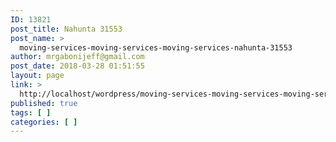 ```yaml
---
ID: 13821
post_title: Nahunta 31553
post_name: >
  moving-services-moving-services-moving-services-nahunta-31553
author: mrgabonijeff@gmail.com
post_date: 2018-03-28 01:51:55
layout: page
link: >
  http://localhost/wordpress/moving-services-moving-services-moving-services-nahunta-31553/
published: true
tags: [ ]
categories: [ ]
---
```

